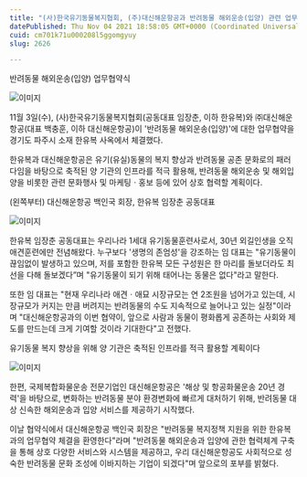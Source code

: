 ```yaml
---
title: "(사)한국유기동물복지협회, (주)대신해운항공과 반려동물 해외운송(입양) 관련 업무협약 체결"
datePublished: Thu Nov 04 2021 18:58:05 GMT+0000 (Coordinated Universal Time)
cuid: cm701k71u000208l5ggomgyuy
slug: 2626

---
```



반려동물 해외운송(입양) 업무협약식

![이미지](https://cdn.hashnode.com/res/hashnode/image/upload/v1739251701518/31a25fe2-1a4a-43a5-9fd7-f8eb56a3ce9d.jpeg)

11월 3일(수), (사)한국유기동물복지협회(공동대표 임장춘, 이하 한유복)와 ㈜대신해운항공(대표 백충훈, 이하 대신해운항공)이 '반려동물 해외운송(입양)'에 대한 업무협약을 경기도 파주시 소재 한유복 사옥에서 체결했다.

한유복과 대신해운항공은 유기(유실)동물의 복지 향상과 반려동물 공존 문화로의 패러다임을 바탕으로 축적된 양 기관의 인프라를 적극 활용해, 반려동물 해외운송 및 해외입양을 비롯한 관련 문화행사 및 마케팅ㆍ홍보 등에 있어 상호 협력할 계획이다.

(왼쪽부터) 대신해운항공 백인국 회장, 한유복 임장춘 공동대표

![이미지](https://cdn.hashnode.com/res/hashnode/image/upload/v1739251704037/f11c42d1-d474-4b47-85ab-e5a51b6629b9.jpeg)

한유복 임장춘 공동대표는 우리나라 1세대 유기동물훈련사로서, 30년 외길인생을 오직 애견훈련에만 전념해왔다. 누구보다 '생명의 존엄성'을 강조하는 임 대표는 "유기동물이 끊임없이 발생하고 있으며, 저를 포함한 한유복 모든 구성원은 한 마리를 돌보더라도 최선을 다해 돌보겠다”며 "유기동물이 되기 위해 태어나는 동물은 없다"라고 말한다.

또한 임 대표는 "현재 우리나라 애견ㆍ애묘 시장규모는 연 2조원을 넘어가고 있는데, 시장규모가 커지는 만큼 버려지는 반려동물의 수도 지속적으로 늘어나고 있는 실정"이라며 "대신해운항공과의 이번 협약이, 앞으로 사람과 동물이 평화롭게 공존하는 사회와 제도를 만드는데 크게 기여할 것이라 기대한다"고 전했다.

유기동물 복지 향상을 위해 양 기관은 축적된 인프라를 적극 활용할 계획이다

![이미지](https://cdn.hashnode.com/res/hashnode/image/upload/v1739251706597/db737fa1-9b5e-4cfa-9d71-934c7b3006da.jpeg)

한편, 국제복합화물운송 전문기업인 대신해운항공은 '해상 및 항공화물운송 20년 경력'을 바탕으로, 변화하는 반려동물 분야 환경변화에 빠르게 대처하기 위해, 반려동물 대상 신속한 해외운송과 입양 서비스를 제공하기 시작했다.

이날 협약식에서 대신해운항공 백인국 회장은 "반려동물 복지정책 지원을 위한 한유복과의 업무협약 체결을 환영한다"라며 "반려동물 해외운송과 입양에 관한 협력체계 구축을 통해 상호 다양한 서비스와 시스템을 제공하고, 우리 대신해운항공도 사회적으로 성숙한 반려동물 문화 조성에 이바지하는 기업이 되겠다"며 앞으로의 포부를 밝혔다.